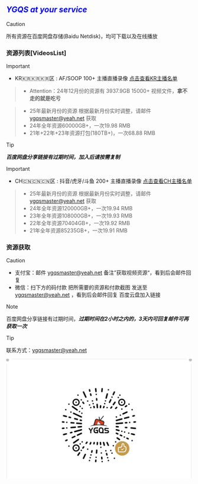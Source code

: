 
## <font color=Blue>***YGQS at your service***</font>

> [!CAUTION]
> 所有资源在百度网盘存储(Baidu Netdisk)，均可下载以及在线播放

### **资源列表[VideosList]**
> [!IMPORTANT]
> - KR🇰🇷🇰🇷🇰🇷区 : AF/SOOP 100+ 主播直播录像 [点击查看KR主播名单](https://github.com/YGQSmaster-03/ygqs-01/blob/main/KR_ID.md)

>	-	Attention：24年12月份的资源有 3937.9GB 15000+ 视频文件，<strong>拿不走的就是吃亏</strong>

>	- 25年最新月份的资源 根据最新月份实时调整，请邮件 ygqsmaster@yeah.net 获取
>	- 24年全年资源60000GB+，一次19.98 RMB
>	- 21年+22年+23年资源打包(180TB+)，一次68.88 RMB

> [!TIP]
> ***百度网盘分享链接有过期时间，加入后请按需复制***

> [!IMPORTANT]
> - CH🇨🇳🇨🇳🇨🇳区 : 抖音/虎牙/斗鱼 200+ 主播直播录像 [点击查看CH主播名单](https://github.com/YGQSmaster-03/ygqs-01/blob/main/CH_ID.md)

>	- 25年最新月份的资源 根据最新月份实时调整，请邮件 ygqsmaster@yeah.net 获取
>	- 24年全年资源120000GB+，一次19.94 RMB
>	- 23年全年资源108000GB+，一次19.93 RMB
>	- 22年全年资源70404GB+，一次19.92 RMB
>	- 21年全年资源85235GB+，一次19.91 RMB

### **资源获取**
> [!CAUTION]
> - 支付宝：邮件 ygqsmaster@yeah.net 备注”获取视频资源“，看到后会邮件回复
> - 微信：扫下方的码付款 把所需要的资源和付款截图 发送至 ygqsmaster@yeah.net ，看到后会邮件回复 百度云盘加入链接

> [!NOTE]
> 百度网盘分享链接有过期时间，***过期时间在2小时之内的，3天内可回复邮件可再获取一次***

> [!TIP]
> 联系方式：ygqsmaster@yeah.net

![YGQS赞赏2](https://github.com/YGQSmaster-03/ygqs-01/blob/main/YGQS.png)











